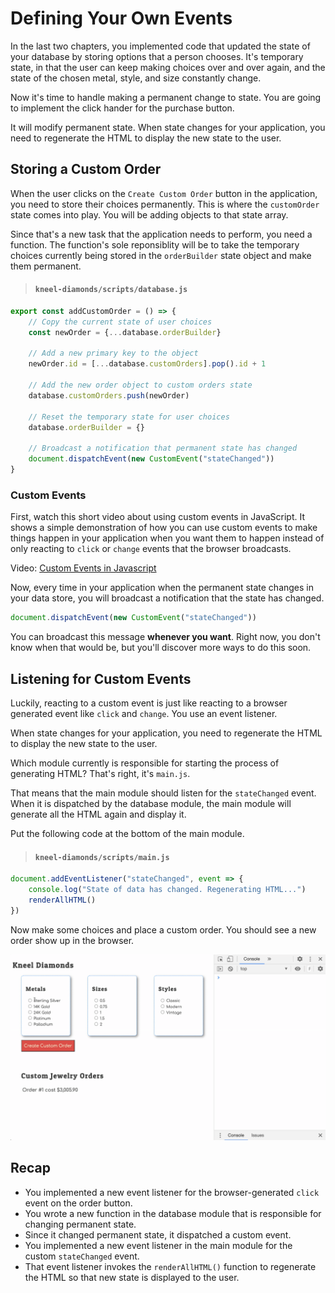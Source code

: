 # Defining Your Own Events

In the last two chapters, you implemented code that updated the state of your database by storing options that a person chooses. It's temporary state, in that the user can keep making choices over and over again, and the state of the chosen metal, style, and size constantly change.

Now it's time to handle making a permanent change to state. You are going to implement the click hander for the purchase button.

It will modify permanent state. When state changes for your application, you need to regenerate the HTML to display the new state to the user.

## Storing a Custom Order

When the user clicks on the `Create Custom Order` button in the application, you need to store their choices permanently. This is where the `customOrder` state comes into play. You will be adding objects to that state array.

Since that's a new task that the application needs to perform, you need a function. The function's sole reponsiblity will be to take the temporary choices currently being stored in the `orderBuilder` state object and make them permanent.

> #### `kneel-diamonds/scripts/database.js`

```js
export const addCustomOrder = () => {
    // Copy the current state of user choices
    const newOrder = {...database.orderBuilder}

    // Add a new primary key to the object
    newOrder.id = [...database.customOrders].pop().id + 1

    // Add the new order object to custom orders state
    database.customOrders.push(newOrder)

    // Reset the temporary state for user choices
    database.orderBuilder = {}

    // Broadcast a notification that permanent state has changed
    document.dispatchEvent(new CustomEvent("stateChanged"))
}
```

### Custom Events

First, watch this short video about using custom events in JavaScript. It shows a simple demonstration of how you can use custom events to make things happen in your application when you want them to happen instead of only reacting to `click` or `change` events that the browser broadcasts.

Video: [Custom Events in Javascript](https://www.youtube.com/watch?v=b469-2H9Rew)

Now, every time in your application when the permanent state changes in your data store, you will broadcast a notification that the state has changed.

```js
document.dispatchEvent(new CustomEvent("stateChanged"))
```

You can broadcast this message **whenever you want**. Right now, you don't know when that would be, but you'll discover more ways to do this soon.

## Listening for Custom Events

Luckily, reacting to a custom event is just like reacting to a browser generated event like `click` and `change`.  You use an event listener.

When state changes for your application, you need to regenerate the HTML to display the new state to the user.

Which module currently is responsible for starting the process of generating HTML? That's right, it's `main.js`.

That means that the main module should listen for the `stateChanged` event. When it is dispatched by the database module, the main module will generate all the HTML again and display it.

Put the following code at the bottom of the main module.

> #### `kneel-diamonds/scripts/main.js`

```js
document.addEventListener("stateChanged", event => {
    console.log("State of data has changed. Regenerating HTML...")
    renderAllHTML()
})
```

Now make some choices and place a custom order. You should see a new order show up in the browser.

![](./images/kneel-diamonds-first-order.gif)

## Recap

* You implemented a new event listener for the browser-generated `click` event on the order button.
* You wrote a new function in the database module that is responsible for changing permanent state.
* Since it changed permanent state, it dispatched a custom event.
* You implemented a new event listener in the main module for the custom `stateChanged` event.
* That event listener invokes the `renderAllHTML()` function to regenerate the HTML so that new state is displayed to the user.